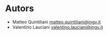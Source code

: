 # Autors

* Matteo Quintiliani <matteo.quintiliani@ingv.it>
* Valentino Lauciani <valentino.lauciani@ingv.it>
